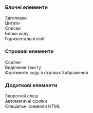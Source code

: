 ### Блочні елементи
Заголовки  
Цитати  
Списки  
Блоки коду  
Горизонтальні лінії  

### Строкові елементи
Ссилки  
Виділення тексту  
Фрагменти коду в строках 
Зображення  

### Додаткові елементи
Зворотній слеш  
Автоматичні ссилки  
Спеціальні символи HTML  
